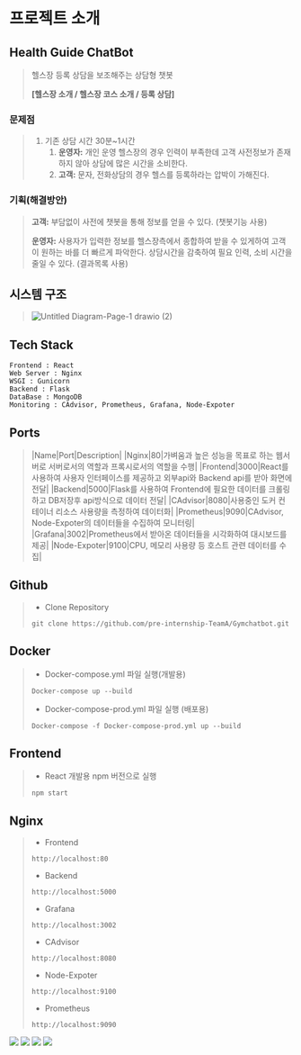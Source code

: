 # 프로젝트 소개

## Health Guide ChatBot

> 헬스장 등록 상담을 보조해주는 상담형 챗봇
>
>**[헬스장 소개 / 헬스장 코스 소개 / 등록 상담]**

### 문제점
>
> 1. 기존 상담 시간 30분~1시간
>    1. **운영자:** 개인 운영 헬스장의 경우 인력이 부족한데 고객 사전정보가 존재 하지 않아 상담에 많은 시간을 소비한다.
>    2. **고객:** 문자, 전화상담의 경우 헬스를 등록하라는 압박이 가해진다.
>
### 기획(해결방안)
>
>**고객:** 부담없이 사전에 챗봇을 통해 정보를 얻을 수 있다. (챗봇기능 사용)
>
>**운영자:** 사용자가 입력한 정보를 헬스장측에서 종합하여 받을 수 있게하여 고객이 원하는 바를 더 빠르게 파악한다. 상담시간을 감축하여 필요 인력, 소비 시간을 줄일 수 있다. (결과목록 사용)
>
## 시스템 구조
>
>![Untitled Diagram-Page-1 drawio (2)](https://user-images.githubusercontent.com/89952669/155075098-a746735a-35e3-4a12-9a68-9bda4ab28092.png)
>
>
 
## Tech Stack
  ```
  Frontend : React
  Web Server : Nginx
  WSGI : Gunicorn
  Backend : Flask
  DataBase : MongoDB
  Monitoring : CAdvisor, Prometheus, Grafana, Node-Expoter
  ```
## Ports
 >|Name|Port|Description|
>  |Nginx|80|가벼움과 높은 성능을 목표로 하는 웹서버로 서버로서의 역할과 프록시로서의 역할을 수행|
>  |Frontend|3000|React를 사용하여 사용자 인터페이스를 제공하고 외부api와 Backend api를 받아 화면에 전달|
>  |Backend|5000|Flask를 사용하여 Frontend에 필요한 데이터를 크롤링하고 DB저장후 api방식으로 데이터 전달|
>  |CAdvisor|8080|사용중인 도커 컨테이너 리소스 사용량을 측정하여 데이터화|
>  |Prometheus|9090|CAdvisor, Node-Expoter의 데이터들을 수집하여 모니터링|
>  |Grafana|3002|Prometheus에서 받아온 데이터들을 시각화하여 대시보드를 제공|
>  |Node-Expoter|9100|CPU, 메모리 사용량 등 호스트 관련 데이터를 수집|
 
  
## Github
> + Clone Repository
>  ```
>  git clone https://github.com/pre-internship-TeamA/Gymchatbot.git
>  ```
 ## Docker
>  + Docker-compose.yml 파일 실행(개발용)
>  ```
>  Docker-compose up --build
>  ```
>  + Docker-compose-prod.yml 파일 실행 (배포용)
>  ```
>  Docker-compose -f Docker-compose-prod.yml up --build
>  ```
  
## Frontend
>  + React 개발용 npm 버전으로 실행
>  ```
>  npm start
>  ```

## Nginx
>  + Frontend
>  ```
>  http://localhost:80
>  ```
>  + Backend
>  ```
>  http://localhost:5000
>  ```
>  + Grafana
>  ```
>  http://localhost:3002
>  ```
>  + CAdvisor
>  ```
>  http://localhost:8080
>  ```
>  + Node-Expoter
>  ```
>  http://localhost:9100
>  ```
>  + Prometheus
>  ```
>  http://localhost:9090
>  ```

  
  
  <img src="https://img.shields.io/badge/react-61DAFB?style=for-the-badge&logo=react&logoColor=black">
  <img src="https://img.shields.io/badge/Nginx-green?style=plastic&logoColor=white"/>
  <img src="https://img.shields.io/badge/Scss-green?style=flat&logo=Sass&logoColor=CC6699"/>
  <img src="https://img.shields.io/badge/MongoDB-yellow?style=plastic&logo=appveyor&logoColor=blue"/>
